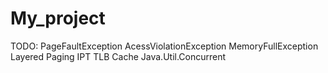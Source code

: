 # My_project

TODO:
PageFaultException
AcessViolationException
MemoryFullException
Layered Paging
IPT
TLB Cache
Java.Util.Concurrent
